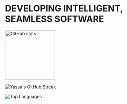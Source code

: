 # DEVELOPING INTELLIGENT, SEAMLESS SOFTWARE

<img src="https://github-readme-stats.vercel.app/api?username=Yassa122&show_icons=true&theme=codeSTACKr" alt="GitHub stats" height="160px" />

![Yassa's GitHub Streak](https://github-readme-streak-stats.vercel.app/?user=Yassa122)

![Top Languages](https://github-readme-stats.vercel.app/api/top-langs/?username=Yassa122&theme=codeSTACKr)
